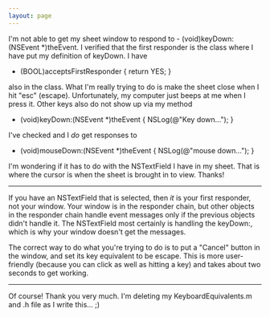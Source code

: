 ```yaml
---
layout: page
---
```


I'm not able to get my sheet window to respond to - (void)keyDown:(NSEvent *)theEvent.  I verified that the first responder is the class where I have put my definition of keyDown.  I have

- (BOOL)acceptsFirstResponder {
    return YES;
}

also in the class.  What I'm really trying to do is make the sheet close when I hit "esc" (escape).  Unfortunately, my computer just beeps at me when I press it.  Other keys also do not show up via my method

- (void)keyDown:(NSEvent *)theEvent {
	NSLog(@"Key down...");
}

I've checked and I *do* get responses to 

- (void)mouseDown:(NSEvent *)theEvent {
	NSLog(@"mouse down...");
}

I'm wondering if it has to do with the NSTextField I have in my sheet.  That is where the cursor is when the sheet is brought in to view.  Thanks!

----

If you have an NSTextField that is selected, then *it* is your first responder, not your window. Your window is in the responder chain, but other objects in the responder chain handle event messages only if the previous objects didn't handle it. The NSTextField most certainly is handling the keyDown:, which is why your window doesn't get the messages.

The correct way to do what you're trying to do is to put a "Cancel" button in the window, and set its key equivalent to be escape. This is more user-friendly (because you can click as well as hitting a key) and takes about two seconds to get working.

----

Of course!  Thank you very much.  I'm deleting my KeyboardEquivalents.m and .h file as I write this... ;)
